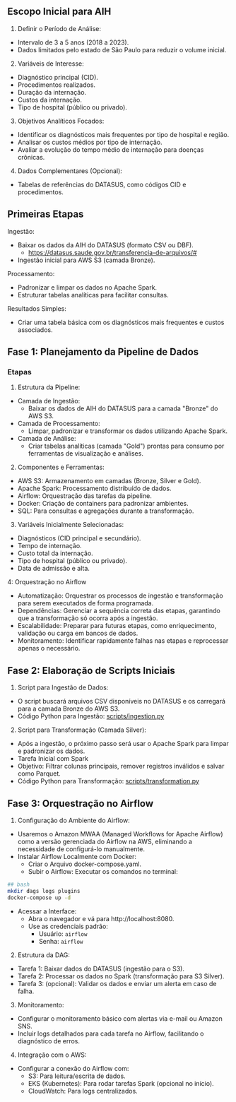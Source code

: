 ## Escopo Inicial para AIH

1. Definir o Período de Análise:

- Intervalo de 3 a 5 anos (2018 a 2023).
- Dados limitados pelo estado de São Paulo para reduzir o volume inicial.

2. Variáveis de Interesse:

- Diagnóstico principal (CID).
- Procedimentos realizados.
- Duração da internação.
- Custos da internação.
- Tipo de hospital (público ou privado).

3. Objetivos Analíticos Focados:

- Identificar os diagnósticos mais frequentes por tipo de hospital e região.
- Analisar os custos médios por tipo de internação.
- Avaliar a evolução do tempo médio de internação para doenças crônicas.

4. Dados Complementares (Opcional):

- Tabelas de referências do DATASUS, como códigos CID e procedimentos.

## Primeiras Etapas

Ingestão:

- Baixar os dados da AIH do DATASUS (formato CSV ou DBF).
  - https://datasus.saude.gov.br/transferencia-de-arquivos/#
- Ingestão inicial para AWS S3 (camada Bronze).

Processamento:

- Padronizar e limpar os dados no Apache Spark.
- Estruturar tabelas analíticas para facilitar consultas.

Resultados Simples:

- Criar uma tabela básica com os diagnósticos mais frequentes e custos associados.

## Fase 1: Planejamento da Pipeline de Dados

### Etapas

1. Estrutura da Pipeline:

- Camada de Ingestão:
  - Baixar os dados de AIH do DATASUS para a camada "Bronze" do AWS S3.
- Camada de Processamento:
  - Limpar, padronizar e transformar os dados utilizando Apache Spark.
- Camada de Análise:
  - Criar tabelas analíticas (camada "Gold") prontas para consumo por ferramentas de visualização e análises.

2. Componentes e Ferramentas:

- AWS S3: Armazenamento em camadas (Bronze, Silver e Gold).
- Apache Spark: Processamento distribuído de dados.
- Airflow: Orquestração das tarefas da pipeline.
- Docker: Criação de containers para padronizar ambientes.
- SQL: Para consultas e agregações durante a transformação.

3. Variáveis Inicialmente Selecionadas:

- Diagnósticos (CID principal e secundário).
- Tempo de internação.
- Custo total da internação.
- Tipo de hospital (público ou privado).
- Data de admissão e alta.

4: Orquestração no Airflow

- Automatização: Orquestrar os processos de ingestão e transformação para serem executados de forma programada.
- Dependências: Gerenciar a sequência correta das etapas, garantindo que a transformação só ocorra após a ingestão.
- Escalabilidade: Preparar para futuras etapas, como enriquecimento, validação ou carga em bancos de dados.
- Monitoramento: Identificar rapidamente falhas nas etapas e reprocessar apenas o necessário.

## Fase 2: Elaboração de Scripts Iniciais

1. Script para Ingestão de Dados:

- O script buscará arquivos CSV disponíveis no DATASUS e os carregará para a camada Bronze do AWS S3.
- Código Python para Ingestão: [scripts/ingestion.py](scripts/ingestion.py)

2. Script para Transformação (Camada Silver):

- Após a ingestão, o próximo passo será usar o Apache Spark para limpar e padronizar os dados.
- Tarefa Inicial com Spark
- Objetivo: Filtrar colunas principais, remover registros inválidos e salvar como Parquet.
- Código Python para Transformação: [scripts/transformation.py](scripts/transformation.py)

## Fase 3: Orquestração no Airflow

1. Configuração do Ambiente do Airflow:

- Usaremos o Amazon MWAA (Managed Workflows for Apache Airflow) como a versão gerenciada do Airflow na AWS, eliminando a necessidade de configurá-lo manualmente.
- Instalar Airflow Localmente com Docker:
  - Criar o Arquivo docker-compose.yaml.
  - Subir o Airflow: Executar os comandos no terminal:

```bash
## bash
mkdir dags logs plugins
docker-compose up -d
```

- Acessar a Interface:
  - Abra o navegador e vá para http://localhost:8080.
  - Use as credenciais padrão:
    - Usuário: `airflow`
    - Senha: `airflow`

2. Estrutura da DAG:

- Tarefa 1: Baixar dados do DATASUS (ingestão para o S3).
- Tarefa 2: Processar os dados no Spark (transformação para S3 Silver).
- Tarefa 3: (opcional): Validar os dados e enviar um alerta em caso de falha.

3. Monitoramento:

- Configurar o monitoramento básico com alertas via e-mail ou Amazon SNS.
- Incluir logs detalhados para cada tarefa no Airflow, facilitando o diagnóstico de erros.

4. Integração com o AWS:

- Configurar a conexão do Airflow com:
  - S3: Para leitura/escrita de dados.
  - EKS (Kubernetes): Para rodar tarefas Spark (opcional no início).
  - CloudWatch: Para logs centralizados.
